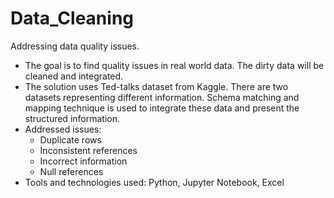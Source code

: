 # Data_Cleaning
Addressing data quality issues.

- The goal is to find quality issues in real world data. The dirty data will be cleaned and integrated.
- The solution uses Ted-talks dataset from Kaggle. There are two datasets representing different information. Schema matching and mapping technique is used to integrate these data and present the structured information.
- Addressed issues:
  - Duplicate rows
  - Inconsistent references
  - Incorrect information
  - Null references
- Tools and technologies used: Python, Jupyter Notebook, Excel
